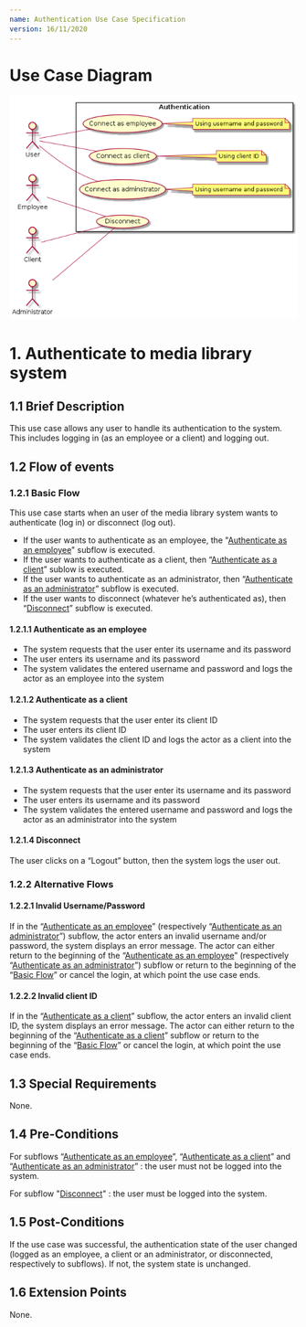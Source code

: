 ```yaml
---
name: Authentication Use Case Specification
version: 16/11/2020
---
```


# Use Case Diagram

![use case diagram](./auth.png)

# 1. Authenticate to media library system

## 1.1 Brief Description

This use case allows any user to handle its authentication to the system. This includes logging in (as an employee or a client) and logging out.

## 1.2 Flow of events

### 1.2.1 Basic Flow

This use case starts when an user of the media library system wants to authenticate (log in) or disconnect (log out).

* If the user wants to authenticate as an employee, the "[Authenticate as an employee](#1211-authenticate-as-an-employee)" subflow is executed.
* If the user wants to authenticate as a client, then “[Authenticate as a client](#1212-authenticate-as-a-client)” sublow is executed.
* If the user wants to authenticate as an administrator, then “[Authenticate as an administrator](#1213-authenticate-as-an-administrator)” subflow is executed.
* If the user wants to disconnect (whatever he’s authenticated as), then “[Disconnect](#1214-disconnect)” subflow is executed.

#### 1.2.1.1 Authenticate as an employee

* The system requests that the user enter its username and its password
* The user enters its username and its password
* The system validates the entered username and password and logs the actor as an employee into the system

#### 1.2.1.2 Authenticate as a client

* The system requests that the user enter its client ID
* The user enters its client ID
* The system validates the client ID and logs the actor as a client into the system

#### 1.2.1.3 Authenticate as an administrator

* The system requests that the user enter its username and its password
* The user enters its username and its password
* The system validates the entered username and password and logs the actor as an administrator into the system

#### 1.2.1.4 Disconnect

The user clicks on a “Logout” button, then the system logs the user out.

### 1.2.2 Alternative Flows

#### 1.2.2.1 Invalid Username/Password

If in the “[Authenticate as an employee](#1211-authenticate-as-an-employee)” (respectively “[Authenticate as an administrator](#1213-authenticate-as-an-administrator)”) subflow, the actor enters an invalid username and/or password, the system displays an error message. The actor can either return to the beginning of the “[Authenticate as an employee](#1211-authenticate-as-an-employee)” (respectively “[Authenticate as an administrator](#1213-authenticate-as-an-administrator)”) subflow or return to the beginning of the “[Basic Flow](#121-basic-flow)” or cancel the login, at which point the use case ends.

#### 1.2.2.2 Invalid client ID

If in the “[Authenticate as a client](#1212-authenticate-as-a-client)” subflow, the actor enters an invalid client ID, the system displays an error message. The actor can either return to the beginning of the “[Authenticate as a client](#1212-authenticate-as-a-client)” subflow or return to the beginning of the “[Basic Flow](#121-basic-flow)” or cancel the login, at which point the use case ends.

## 1.3 Special Requirements

None.

## 1.4 Pre-Conditions

For subflows “[Authenticate as an employee](#1211-authenticate-as-an-employee)”, “[Authenticate as a client](#1212-authenticate-as-a-client)” and “[Authenticate as an administrator](#1213-authenticate-as-an-administrator)” : the user must not be logged into the system.

For subflow "[Disconnect](#1214-disconnect)" : the user must be logged into the system.

## 1.5 Post-Conditions

If the use case was successful, the authentication state of the user changed (logged as an employee, a client or an administrator, or disconnected, respectively to subflows). If not, the system state is unchanged.

## 1.6 Extension Points

None.